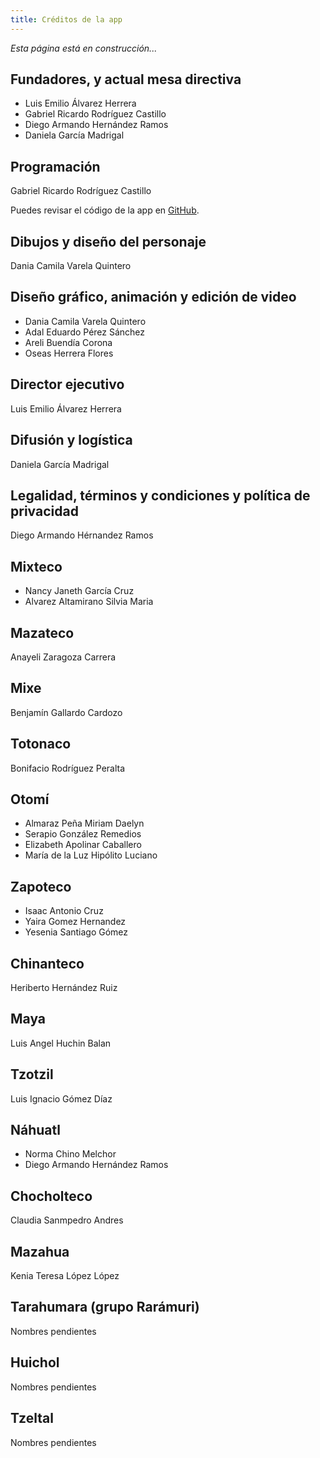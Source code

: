 ```yaml
---
title: Créditos de la app
---
```


*Esta página está en construcción...*

## Fundadores, y actual mesa directiva

* Luis Emilio Álvarez Herrera
* Gabriel Ricardo Rodríguez Castillo
* Diego Armando Hernández Ramos
* Daniela García Madrigal

## Programación

Gabriel Ricardo Rodríguez Castillo

Puedes revisar el código de la app en [GitHub](https://github.com/miyotl/miyotl).

## Dibujos y diseño del personaje

Dania Camila Varela Quintero

## Diseño gráfico, animación y edición de video

* Dania Camila Varela Quintero
* Adal Eduardo Pérez Sánchez
* Areli Buendía Corona
* Oseas Herrera Flores

## Director ejecutivo

Luis Emilio Álvarez Herrera

## Difusión y logística

Daniela García Madrigal

## Legalidad, términos y condiciones y política de privacidad

Diego Armando Hérnandez Ramos

## Mixteco

* Nancy Janeth García Cruz
* Alvarez Altamirano Silvia Maria 

## Mazateco

Anayeli Zaragoza Carrera 

## Mixe

Benjamín Gallardo Cardozo 

## Totonaco

Bonifacio Rodríguez Peralta 

## Otomí

* Almaraz Peña Miriam Daelyn 
* Serapio González Remedios
* Elizabeth Apolinar Caballero
* María de la Luz Hipólito Luciano 

## Zapoteco

* Isaac Antonio Cruz	
* Yaira Gomez Hernandez 
* Yesenia Santiago Gómez 

## Chinanteco

Heriberto Hernández Ruiz 

## Maya

Luis Angel Huchin Balan

## Tzotzil

Luis Ignacio Gómez Díaz 

## Náhuatl

* Norma Chino Melchor 
* Diego Armando Hernández Ramos

## Chocholteco

Claudia Sanmpedro Andres

## Mazahua

Kenia Teresa López López

## Tarahumara (grupo Rarámuri)

Nombres pendientes

## Huichol

Nombres pendientes

## Tzeltal

Nombres pendientes
